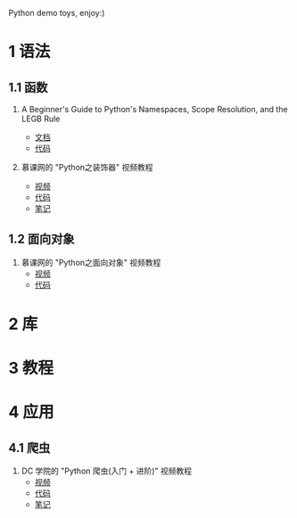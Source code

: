Python demo toys, enjoy:)

# 1 语法
## 1.1 函数
1. A Beginner's Guide to Python's Namespaces, Scope Resolution, and the LEGB Rule
    - [文档](http://sebastianraschka.com/Articles/2014_python_scope_and_namespaces.html)
    - [代码](syntax/function/blog_sr_20180126)
    
2. 慕课网的 "Python之装饰器" 视频教程
    - [视频](https://www.imooc.com/learn/581)
    - [代码](syntax/function/imooc_mh_20180126)
    - [笔记](syntax/function/imooc_mh_20180126/notes.md)
        
## 1.2 面向对象
1. 慕课网的 "Python之面向对象" 视频教程
    - [视频](https://www.imooc.com/learn/747)
    - [代码](syntax/oop/imooc_jugg_20180125)
    
# 2 库
    
# 3 教程

# 4 应用
## 4.1 爬虫
1. DC 学院的 "Python 爬虫(入门 + 进阶)" 视频教程
    - [视频](https://www.dcxueyuan.com/classDetail/courseList/17/page.html)
    - [代码](crawler/dcxueyuan_20180127/)
    - [笔记](crawler/dcxueyuan_20180127/notes.md)


